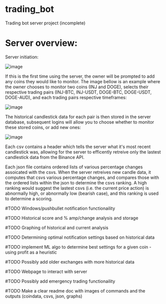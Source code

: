 # trading_bot
Trading bot server project (incomplete) 

# Server overview:

Server initiation:

![image](https://user-images.githubusercontent.com/71308285/111856442-cf325900-897e-11eb-8024-af6aef6e2673.png)

If this is the first time using the server, the owner will be prompted to add any coins they would like to monitor. The image bellow is an example where the owner chooses to monitor two coins (INJ and DOGE), selects their respective trading pairs (INJ-BTC, INJ-USDT, DOGE-BTC, DOGE-USDT, DOGE-AUD), and each trading pairs respective timeframes:

![image](https://user-images.githubusercontent.com/71308285/111856494-3fd97580-897f-11eb-8445-a1f810223c71.png)

The historical candlestick data for each pair is then stored in the server database, subsequent logins will allow you to choose whether to monitor these stored coins, or add new ones:

![image](https://user-images.githubusercontent.com/71308285/111856523-69929c80-897f-11eb-8485-51ee48b239ef.png)

Each csv contains a header which tells the server what it's most recent candlestick was, allowing for the server to efficently retreive only the lastest candlestick data from the Binance API.

Each json file contains ordered lists of various percentage changes assoicated with the csvs. When the server retreives new candle data, it computes that csvs various percentage changes, and compares those with the ordered lists within the json to determine the csvs ranking. A high ranking would suggest the lastest csvs (i.e. the current price action) is abnormally high, or abnormally low (bearish case), and this ranking is used to determine a scoring. 





#TODO Windows/pushbullet notification functionaility

#TODO Historical score and % amp/change analysis and storage

#TODO Graphing of historical and current analysis

#TODO Determining optimal notification settings based on historical data

  #TODO implement ML algo to determine best settings for a given coin - using profit as a heuristic 

#TODO Possibly add older exchanges with more historical data

#TODO Webpage to interact with server

#TODO Possibly add emergency trading functionaility 

#TODO Make a clear readme doc with images of commands and the outputs (coindata, csvs, json, graphs)
